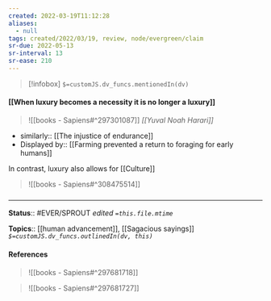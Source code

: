 ```yaml
---
created: 2022-03-19T11:12:28 
aliases:
  - null
tags: created/2022/03/19, review, node/evergreen/claim
sr-due: 2022-05-13
sr-interval: 13
sr-ease: 210
---
```

> [!infobox]
`$=customJS.dv_funcs.mentionedIn(dv)`

#### [[When luxury becomes a necessity it is no longer a luxury]] 

> ![[books - Sapiens#^297301087]]
> <Cite>[[Yuval Noah Harari]]</Cite>

- similarly:: [[The injustice of endurance]]
- Displayed by:: [[Farming prevented a return to foraging for early humans]]

In contrast, luxury also allows for [[Culture]]
> ![[books - Sapiens#^308475514]]

### <hr class="footnote"/>

**Status**:: #EVER/SPROUT 
*edited `=this.file.mtime`*

**Topics**:: [[human advancement]], [[Sagacious sayings]]
*`$=customJS.dv_funcs.outlinedIn(dv, this)`*

#### References

> ![[books - Sapiens#^297681718]]


> ![[books - Sapiens#^297681727]]
